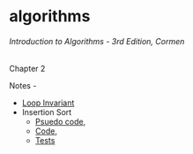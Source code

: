 # algorithms

###### Introduction to Algorithms - 3rd Edition, Cormen

Chapter 2

Notes - 

* [Loop Invariant](Algo-Cormen-Book/Chapter2/Notes.md)
* Insertion Sort
    * [Psuedo code](Algo-Cormen-Book/Chapter2/2.1/Notes.md#psuedo-code), 
    * [Code](Algo-Cormen-Book/Chapter2/2.1/src/main/kotlin/cormen/chapter2/InsertionSort.kt), 
    * [Tests](Algo-Cormen-Book/Chapter2/2.1/src/test/kotlin/cormen/chapter2/InsertionSortTest.kt)
